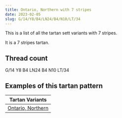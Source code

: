 ```yaml
---
title: Ontario, Northern with 7 stripes
date: 2023-02-05
slug: G/14/Y8/B4/LN24/B4/N10/LT/34
---
```

This is a list of all the tartan sett variants with 7 stripes.

It is a 7 stripes tartan.


## Thread count
G/14 Y8 B4 LN24 B4 N10 LT/34

## Examples of this tartan pattern

| Tartan Variants |
|---------------|
| [Ontario, Northern](/variants/g/14/y8/b4/ln24/b4/n10/lt/34-b304080-g008000-lne0e0e0-lt806050-n808080-yf0c000)||
